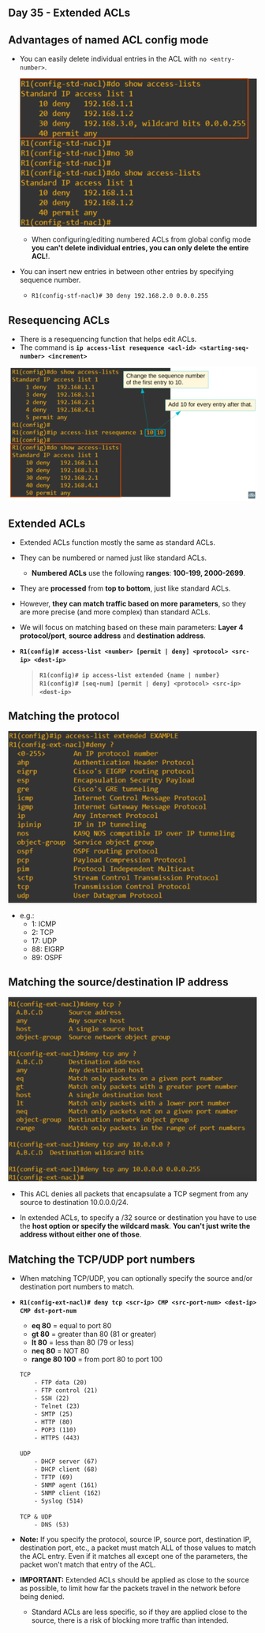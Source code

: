 
## Day 35 - Extended ACLs

## Advantages of named ACL config mode

- You can easily delete individual entries in the ACL with `no <entry-number>`.

    ![no-entry-num](assets/day35/no-entry-num.png)

    - When configuring/editing numbered ACLs from global config mode **you can't delete individual entries, you can only delete the entire ACL!**.

- You can insert new entries in between other entries by specifying sequence number.
    - `R1(config-stf-nacl)# 30 deny 192.168.2.0 0.0.0.255`

## Resequencing ACLs

- There is a resequencing function that helps edit ACLs.
- The command is **`ip access-list resequence <acl-id> <starting-seq-number> <increment>`**

![resequencing](assets/day35/resequencing.png)

## Extended ACLs

- Extended ACLs function mostly the same as standard ACLs.
- They can be numbered or named just like standard ACLs.
    - **Numbered ACLs** use the following **ranges**: **100-199, 2000-2699**.
- They are **processed** from **top to bottom**, just like standard ACLs.
- However, **they can match traffic based on more parameters**, so they are more precise (and more complex) than standard ACLs.
- We will focus on matching based on these main parameters: **Layer 4 protocol/port**, **source address** and **destination address**.

- **`R1(config)# access-list <number> [permit | deny] <protocol> <src-ip> <dest-ip>`**
    > **`R1(config)# ip access-list extended {name | number}`**
    >**`R1(config)# [seq-num] [permit | deny] <protocol> <src-ip> <dest-ip>`**

## Matching the protocol

![matching-the-protocol](assets/day35/matching-the-protocol.png)

- e.g.:
    - 1: ICMP
    - 2: TCP
    - 17: UDP
    - 88: EIGRP
    - 89: OSPF

## Matching the source/destination IP address

![matching-the-src-dst](assets/day35/matching-the-src-dst.png)

- This ACL denies all packets that encapsulate a TCP segment from any source to destination 10.0.0.0/24.

- In extended ACLs, to specify a /32 source or destination you have to use the **host option or specify the wildcard mask**. **You can't just write the address without either one of those**.


## Matching the TCP/UDP port numbers

- When matching TCP/UDP, you can optionally specify the source and/or destination port numbers to match.

- **`R1(config-ext-nacl)# deny tcp <scr-ip> CMP <src-port-num> <dest-ip> CMP dst-port-num`**

    - **eq 80** = equal to port 80
    - **gt 80** = greater than 80 (81 or greater)
    - **lt 80** =  less than 80 (79 or less)
    - **neq 80** = NOT 80
    - **range 80 100** = from port 80 to port 100

    ```
    TCP
        - FTP data (20)
        - FTP control (21)
        - SSH (22)
        - Telnet (23)
        - SMTP (25)
        - HTTP (80)
        - POP3 (110)
        - HTTPS (443)

    UDP
        - DHCP server (67)
        - DHCP client (68)
        - TFTP (69)
        - SNMP agent (161)
        - SNMP client (162)
        - Syslog (514)

    TCP & UDP
        - DNS (53)
    ```

- **Note:** If you specify the protocol, source IP, source port, destination IP, destination port, etc., a packet must match ALL of those values to match the ACL entry. Even if it matches all except one of the parameters, the packet won't match that entry of the ACL.

- **IMPORTANT:** Extended ACLs should be applied as close to the source as possible, to limit how far the packets travel in the network before being denied.
    - Standard ACLs are less specific, so if they are applied close to the source, there is a risk of blocking more traffic than intended.